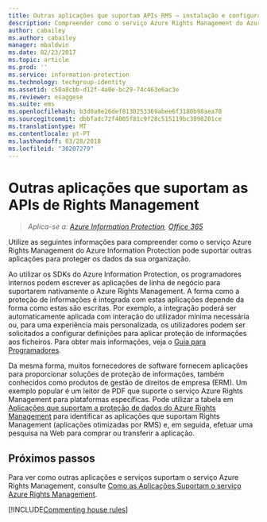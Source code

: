 ```yaml
---
title: Outras aplicações que suportam APIs RMS – instalação e configuração – AIP
description: Compreender como o serviço Azure Rights Management do Azure Information Protection pode suportar outras aplicações para proteger os dados da sua organização.
author: cabailey
ms.author: cabailey
manager: mbaldwin
ms.date: 02/23/2017
ms.topic: article
ms.prod: ''
ms.service: information-protection
ms.technology: techgroup-identity
ms.assetid: c50a8cbb-d12f-4a0e-bc29-74c463e6ac3e
ms.reviewer: esaggese
ms.suite: ems
ms.openlocfilehash: b3d0a0e26def8130253369abee6f3180b98aea70
ms.sourcegitcommit: dbbfadc72f4005f81c9f28c515119bc3098201ce
ms.translationtype: MT
ms.contentlocale: pt-PT
ms.lasthandoff: 03/28/2018
ms.locfileid: "30207279"
---
```

# <a name="other-applications-that-support-the-rights-management-apis"></a>Outras aplicações que suportam as APIs de Rights Management

>*Aplica-se a: [Azure Information Protection](https://azure.microsoft.com/pricing/details/information-protection), [Office 365](http://download.microsoft.com/download/E/C/F/ECF42E71-4EC0-48FF-AA00-577AC14D5B5C/Azure_Information_Protection_licensing_datasheet_EN-US.pdf)*

Utilize as seguintes informações para compreender como o serviço Azure Rights Management do Azure Information Protection pode suportar outras aplicações para proteger os dados da sua organização.

Ao utilizar os SDKs do Azure Information Protection, os programadores internos podem escrever as aplicações de linha de negócio para suportarem nativamente o Azure Rights Management. A forma como a proteção de informações é integrada com estas aplicações depende da forma como estas são escritas. Por exemplo, a integração poderá ser automaticamente aplicada com interação do utilizador mínima necessária ou, para uma experiência mais personalizada, os utilizadores podem ser solicitados a configurar definições para aplicar proteção de informações aos ficheiros. Para obter mais informações, veja o [Guia para Programadores](../develop/developers-guide.md).

Da mesma forma, muitos fornecedores de software fornecem aplicações para proporcionar soluções de proteção de informações, também conhecidos como produtos de gestão de direitos de empresa (ERM). Um exemplo popular é um leitor de PDF que suporte o serviço Azure Rights Management para plataformas específicas. Pode utilizar a tabela em [Aplicações que suportam a proteção de dados do Azure Rights Management](../get-started/requirements-applications.md) para identificar as aplicações que suportam Rights Management (aplicações otimizadas por RMS) e, em seguida, efetuar uma pesquisa na Web para comprar ou transferir a aplicação.

## <a name="next-steps"></a>Próximos passos

Para ver como outras aplicações e serviços suportam o serviço Azure Rights Management, consulte [Como as Aplicações Suportam o serviço Azure Rights Management](applications-support.md).

[!INCLUDE[Commenting house rules](../includes/houserules.md)]